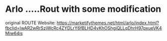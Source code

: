 # Arlo .....Rout with some modification
original ROUTE Website: 
https://marketifythemes.net/html/arlo/index.html?fbclid=IwAR2wRrSzjWcRc4ZYDLrY6fBLHD4vKhOShgiQLLqDhrH97pxueVK4Miw64is
